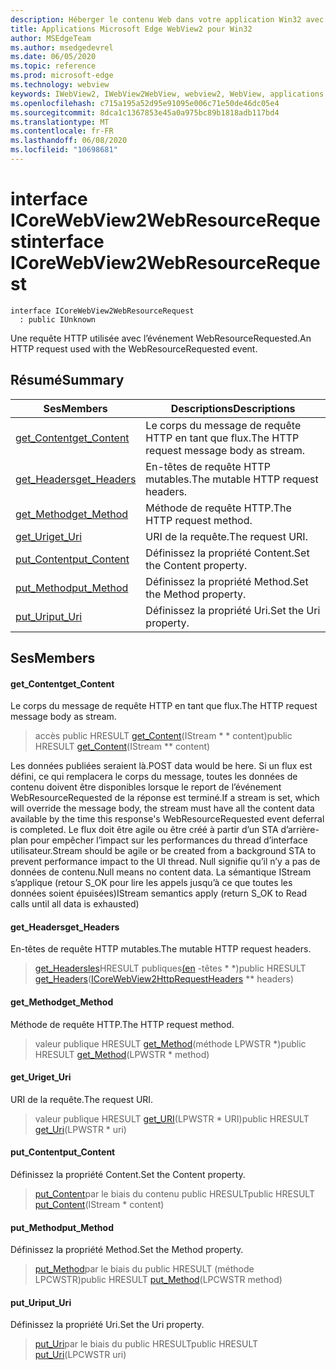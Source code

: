 ```yaml
---
description: Héberger le contenu Web dans votre application Win32 avec le contrôle Microsoft Edge WebView2
title: Applications Microsoft Edge WebView2 pour Win32
author: MSEdgeTeam
ms.author: msedgedevrel
ms.date: 06/05/2020
ms.topic: reference
ms.prod: microsoft-edge
ms.technology: webview
keywords: IWebView2, IWebView2WebView, webview2, WebView, applications Win32, Win32, Edge, ICoreWebView2, ICoreWebView2Controller, contrôle de navigateur, html Edge
ms.openlocfilehash: c715a195a52d95e91095e006c71e50de46dc05e4
ms.sourcegitcommit: 8dca1c1367853e45a0a975bc89b1818adb117bd4
ms.translationtype: MT
ms.contentlocale: fr-FR
ms.lasthandoff: 06/08/2020
ms.locfileid: "10698681"
---
```

# <span data-ttu-id="64306-104">interface ICoreWebView2WebResourceRequest</span><span class="sxs-lookup"><span data-stu-id="64306-104">interface ICoreWebView2WebResourceRequest</span></span> 

```
interface ICoreWebView2WebResourceRequest
  : public IUnknown
```

<span data-ttu-id="64306-105">Une requête HTTP utilisée avec l’événement WebResourceRequested.</span><span class="sxs-lookup"><span data-stu-id="64306-105">An HTTP request used with the WebResourceRequested event.</span></span>

## <span data-ttu-id="64306-106">Résumé</span><span class="sxs-lookup"><span data-stu-id="64306-106">Summary</span></span>

 <span data-ttu-id="64306-107">Ses</span><span class="sxs-lookup"><span data-stu-id="64306-107">Members</span></span>                        | <span data-ttu-id="64306-108">Descriptions</span><span class="sxs-lookup"><span data-stu-id="64306-108">Descriptions</span></span>
--------------------------------|---------------------------------------------
[<span data-ttu-id="64306-109">get_Content</span><span class="sxs-lookup"><span data-stu-id="64306-109">get_Content</span></span>](#get_content) | <span data-ttu-id="64306-110">Le corps du message de requête HTTP en tant que flux.</span><span class="sxs-lookup"><span data-stu-id="64306-110">The HTTP request message body as stream.</span></span>
[<span data-ttu-id="64306-111">get_Headers</span><span class="sxs-lookup"><span data-stu-id="64306-111">get_Headers</span></span>](#get_headers) | <span data-ttu-id="64306-112">En-têtes de requête HTTP mutables.</span><span class="sxs-lookup"><span data-stu-id="64306-112">The mutable HTTP request headers.</span></span>
[<span data-ttu-id="64306-113">get_Method</span><span class="sxs-lookup"><span data-stu-id="64306-113">get_Method</span></span>](#get_method) | <span data-ttu-id="64306-114">Méthode de requête HTTP.</span><span class="sxs-lookup"><span data-stu-id="64306-114">The HTTP request method.</span></span>
[<span data-ttu-id="64306-115">get_Uri</span><span class="sxs-lookup"><span data-stu-id="64306-115">get_Uri</span></span>](#get_uri) | <span data-ttu-id="64306-116">URI de la requête.</span><span class="sxs-lookup"><span data-stu-id="64306-116">The request URI.</span></span>
[<span data-ttu-id="64306-117">put_Content</span><span class="sxs-lookup"><span data-stu-id="64306-117">put_Content</span></span>](#put_content) | <span data-ttu-id="64306-118">Définissez la propriété Content.</span><span class="sxs-lookup"><span data-stu-id="64306-118">Set the Content property.</span></span>
[<span data-ttu-id="64306-119">put_Method</span><span class="sxs-lookup"><span data-stu-id="64306-119">put_Method</span></span>](#put_method) | <span data-ttu-id="64306-120">Définissez la propriété Method.</span><span class="sxs-lookup"><span data-stu-id="64306-120">Set the Method property.</span></span>
[<span data-ttu-id="64306-121">put_Uri</span><span class="sxs-lookup"><span data-stu-id="64306-121">put_Uri</span></span>](#put_uri) | <span data-ttu-id="64306-122">Définissez la propriété Uri.</span><span class="sxs-lookup"><span data-stu-id="64306-122">Set the Uri property.</span></span>

## <span data-ttu-id="64306-123">Ses</span><span class="sxs-lookup"><span data-stu-id="64306-123">Members</span></span>

#### <span data-ttu-id="64306-124">get_Content</span><span class="sxs-lookup"><span data-stu-id="64306-124">get_Content</span></span> 

<span data-ttu-id="64306-125">Le corps du message de requête HTTP en tant que flux.</span><span class="sxs-lookup"><span data-stu-id="64306-125">The HTTP request message body as stream.</span></span>

> <span data-ttu-id="64306-126">accès public HRESULT [get_Content](#get_content)(IStream \* \* content)</span><span class="sxs-lookup"><span data-stu-id="64306-126">public HRESULT [get_Content](#get_content)(IStream \*\* content)</span></span>

<span data-ttu-id="64306-127">Les données publiées seraient là.</span><span class="sxs-lookup"><span data-stu-id="64306-127">POST data would be here.</span></span> <span data-ttu-id="64306-128">Si un flux est défini, ce qui remplacera le corps du message, toutes les données de contenu doivent être disponibles lorsque le report de l’événement WebResourceRequested de la réponse est terminé.</span><span class="sxs-lookup"><span data-stu-id="64306-128">If a stream is set, which will override the message body, the stream must have all the content data available by the time this response's WebResourceRequested event deferral is completed.</span></span> <span data-ttu-id="64306-129">Le flux doit être agile ou être créé à partir d’un STA d’arrière-plan pour empêcher l’impact sur les performances du thread d’interface utilisateur.</span><span class="sxs-lookup"><span data-stu-id="64306-129">Stream should be agile or be created from a background STA to prevent performance impact to the UI thread.</span></span> <span data-ttu-id="64306-130">Null signifie qu’il n’y a pas de données de contenu.</span><span class="sxs-lookup"><span data-stu-id="64306-130">Null means no content data.</span></span> <span data-ttu-id="64306-131">La sémantique IStream s’applique (retour S_OK pour lire les appels jusqu’à ce que toutes les données soient épuisées)</span><span class="sxs-lookup"><span data-stu-id="64306-131">IStream semantics apply (return S_OK to Read calls until all data is exhausted)</span></span>

#### <span data-ttu-id="64306-132">get_Headers</span><span class="sxs-lookup"><span data-stu-id="64306-132">get_Headers</span></span> 

<span data-ttu-id="64306-133">En-têtes de requête HTTP mutables.</span><span class="sxs-lookup"><span data-stu-id="64306-133">The mutable HTTP request headers.</span></span>

> <span data-ttu-id="64306-134">[get_Headersles](#get_headers)HRESULT publiques[(en](icorewebview2httprequestheaders.md) -têtes \* \*)</span><span class="sxs-lookup"><span data-stu-id="64306-134">public HRESULT [get_Headers](#get_headers)([ICoreWebView2HttpRequestHeaders](icorewebview2httprequestheaders.md) \*\* headers)</span></span>

#### <span data-ttu-id="64306-135">get_Method</span><span class="sxs-lookup"><span data-stu-id="64306-135">get_Method</span></span> 

<span data-ttu-id="64306-136">Méthode de requête HTTP.</span><span class="sxs-lookup"><span data-stu-id="64306-136">The HTTP request method.</span></span>

> <span data-ttu-id="64306-137">valeur publique HRESULT [get_Method](#get_method)(méthode LPWSTR \*)</span><span class="sxs-lookup"><span data-stu-id="64306-137">public HRESULT [get_Method](#get_method)(LPWSTR \* method)</span></span>

#### <span data-ttu-id="64306-138">get_Uri</span><span class="sxs-lookup"><span data-stu-id="64306-138">get_Uri</span></span> 

<span data-ttu-id="64306-139">URI de la requête.</span><span class="sxs-lookup"><span data-stu-id="64306-139">The request URI.</span></span>

> <span data-ttu-id="64306-140">valeur publique HRESULT [get_URI](#get_uri)(LPWSTR \* URI)</span><span class="sxs-lookup"><span data-stu-id="64306-140">public HRESULT [get_Uri](#get_uri)(LPWSTR \* uri)</span></span>

#### <span data-ttu-id="64306-141">put_Content</span><span class="sxs-lookup"><span data-stu-id="64306-141">put_Content</span></span> 

<span data-ttu-id="64306-142">Définissez la propriété Content.</span><span class="sxs-lookup"><span data-stu-id="64306-142">Set the Content property.</span></span>

> <span data-ttu-id="64306-143">[put_Content](#put_content)par le biais du contenu public HRESULT</span><span class="sxs-lookup"><span data-stu-id="64306-143">public HRESULT [put_Content](#put_content)(IStream \* content)</span></span>

#### <span data-ttu-id="64306-144">put_Method</span><span class="sxs-lookup"><span data-stu-id="64306-144">put_Method</span></span> 

<span data-ttu-id="64306-145">Définissez la propriété Method.</span><span class="sxs-lookup"><span data-stu-id="64306-145">Set the Method property.</span></span>

> <span data-ttu-id="64306-146">[put_Method](#put_method)par le biais du public HRESULT (méthode LPCWSTR)</span><span class="sxs-lookup"><span data-stu-id="64306-146">public HRESULT [put_Method](#put_method)(LPCWSTR method)</span></span>

#### <span data-ttu-id="64306-147">put_Uri</span><span class="sxs-lookup"><span data-stu-id="64306-147">put_Uri</span></span> 

<span data-ttu-id="64306-148">Définissez la propriété Uri.</span><span class="sxs-lookup"><span data-stu-id="64306-148">Set the Uri property.</span></span>

> <span data-ttu-id="64306-149">[put_Uri](#put_uri)par le biais du public HRESULT</span><span class="sxs-lookup"><span data-stu-id="64306-149">public HRESULT [put_Uri](#put_uri)(LPCWSTR uri)</span></span>

